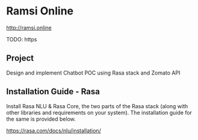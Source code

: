 # Ramsi Online

http://ramsi.online

TODO: https

## Project

Design and implement Chatbot POC using Rasa stack and Zomato API

## Installation Guide - Rasa

Install Rasa NLU & Rasa Core, the two parts of the Rasa stack (along with other libraries and requirements on your system). The installation guide for the same is provided below.

https://rasa.com/docs/nlu/installation/
